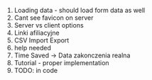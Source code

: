 1. Loading data - should load form data as well
2. Cant see favicon on server
3. Server vs client options
8. Linki afiliacyjne
10. CSV Import Export
11. help needed
15. Time Saved -> Data zakonczenia realna
16. Tutorial - proper implementation
17. TODO: in code